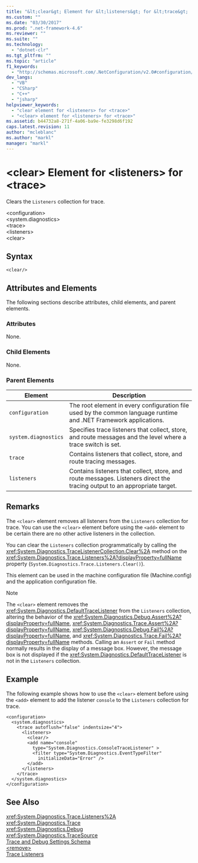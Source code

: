 ```yaml
---
title: "&lt;clear&gt; Element for &lt;listeners&gt; for &lt;trace&gt; | Microsoft Docs"
ms.custom: ""
ms.date: "03/30/2017"
ms.prod: ".net-framework-4.6"
ms.reviewer: ""
ms.suite: ""
ms.technology: 
  - "dotnet-clr"
ms.tgt_pltfrm: ""
ms.topic: "article"
f1_keywords: 
  - "http://schemas.microsoft.com/.NetConfiguration/v2.0#configuration/system.diagnostics/trace/listeners/clear"
dev_langs: 
  - "VB"
  - "CSharp"
  - "C++"
  - "jsharp"
helpviewer_keywords: 
  - "clear element for <listeners> for <trace>"
  - "<clear> element for <listeners> for <trace>"
ms.assetid: b44732a8-271f-4a06-ba9e-fe3298d6f192
caps.latest.revision: 11
author: "mcleblanc"
ms.author: "markl"
manager: "markl"
---
```

# &lt;clear&gt; Element for &lt;listeners&gt; for &lt;trace&gt;
Clears the `Listeners` collection for trace.  
  
 \<configuration>  
\<system.diagnostics>  
\<trace>  
\<listeners>  
\<clear>  
  
## Syntax  
  
```  
<clear/>  
```  
  
## Attributes and Elements  
 The following sections describe attributes, child elements, and parent elements.  
  
### Attributes  
 None.  
  
### Child Elements  
 None.  
  
### Parent Elements  
  
|Element|Description|  
|-------------|-----------------|  
|`configuration`|The root element in every configuration file used by the common language runtime and .NET Framework applications.|  
|`system.diagnostics`|Specifies trace listeners that collect, store, and route messages and the level where a trace switch is set.|  
|`trace`|Contains listeners that collect, store, and route tracing messages.|  
|`listeners`|Contains listeners that collect, store, and route messages. Listeners direct the tracing output to an appropriate target.|  
  
## Remarks  
 The `<clear>` element removes all listeners from the `Listeners` collection for trace. You can use the `<clear>` element before using the `<add>` element to be certain there are no other active listeners in the collection.  
  
 You can clear the `Listeners` collection programmatically by calling the <xref:System.Diagnostics.TraceListenerCollection.Clear%2A> method on the <xref:System.Diagnostics.Trace.Listeners%2A?displayProperty=fullName> property (`System.Diagnostics.Trace.Listeners.Clear()`).  
  
 This element can be used in the machine configuration file (Machine.config) and the application configuration file.  
  
> [!NOTE]
>  The `<clear>` element removes the <xref:System.Diagnostics.DefaultTraceListener> from the `Listeners` collection, altering the behavior of the <xref:System.Diagnostics.Debug.Assert%2A?displayProperty=fullName>, <xref:System.Diagnostics.Trace.Assert%2A?displayProperty=fullName>, <xref:System.Diagnostics.Debug.Fail%2A?displayProperty=fullName>, and <xref:System.Diagnostics.Trace.Fail%2A?displayProperty=fullName> methods. Calling an `Assert` or `Fail` method normally results in the display of a message box. However, the message box is not displayed if the <xref:System.Diagnostics.DefaultTraceListener> is not in the `Listeners` collection.  
  
## Example  
 The following example shows how to use the `<clear>` element before using the `<add>` element to add the listener `console` to the `Listeners` collection for trace.  
  
```  
<configuration>  
  <system.diagnostics>  
    <trace autoflush="false" indentsize="4">  
      <listeners>  
        <clear/>  
        <add name="console"   
          type="System.Diagnostics.ConsoleTraceListener" >  
          <filter type="System.Diagnostics.EventTypeFilter"   
            initializeData="Error" />  
        </add>  
      </listeners>  
    </trace>  
  </system.diagnostics>  
</configuration>   
```  
  
## See Also  
 <xref:System.Diagnostics.Trace.Listeners%2A>   
 <xref:System.Diagnostics.Trace>   
 <xref:System.Diagnostics.Debug>   
 <xref:System.Diagnostics.TraceSource>   
 [Trace and Debug Settings Schema](../../../../../docs/framework/configuring-apps/file-schema/trace-debug/index.md)   
 [\<remove>](../../../../../docs/framework/configuring-apps/file-schema/trace-debug/remove-element-for-listeners-for-trace.md)   
 [Trace Listeners](../../../../../docs/framework/debugging-tracing-profiling/trace-listeners.md)